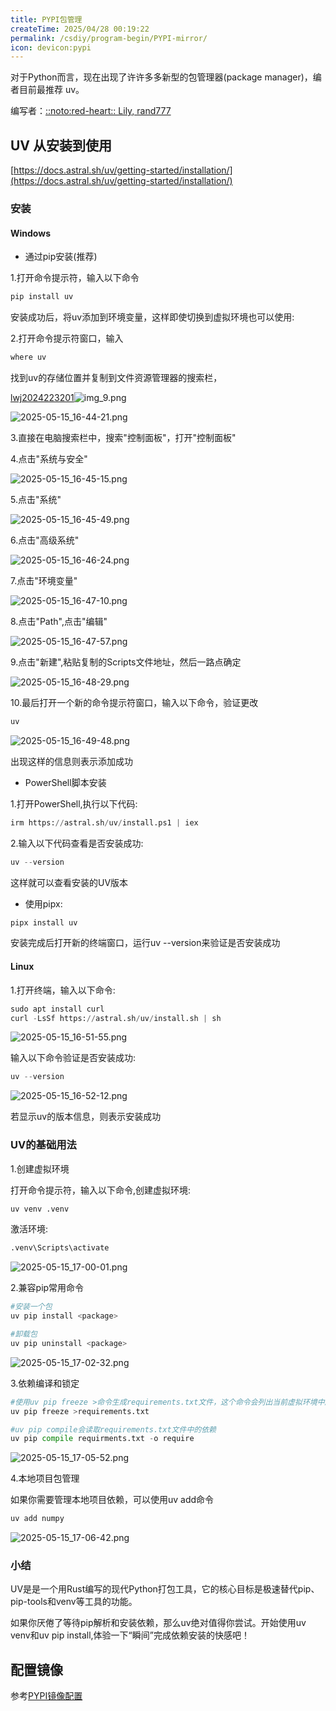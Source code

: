 ```yaml
---
title: PYPI包管理
createTime: 2025/04/28 00:19:22
permalink: /csdiy/program-begin/PYPI-mirror/
icon: devicon:pypi
---
```


对于Python而言，现在出现了许许多多新型的包管理器(package manager)，编者目前最推荐 uv。

编写者：[::noto:red-heart:: Lily, rand777  ](/friends/persons/)                        




## UV 从安装到使用

[https://docs.astral.sh/uv/getting-started/installation/](https://docs.astral.sh/uv/getting-started/installation/)
### 安装

#### Windows
* 通过pip安装(推荐)

1.打开命令提示符，输入以下命令

```python
pip install uv
```
安装成功后，将uv添加到环境变量，这样即使切换到虚拟环境也可以使用:

2.打开命令提示符窗口，输入

```python
where uv
```
找到uv的存储位置并复制到文件资源管理器的搜索栏，

[lwj2024223201](../../../../../../../../../java%E6%95%B0%E6%8D%AE%E5%AD%98%E6%94%BE/untitled2222222222/lwj2024223201)![img_9.png](img_9.png)

![2025-05-15_16-44-21.png](../../../../.vuepress/public/src/2025-05-15_16-44-21.png)

3.直接在电脑搜索栏中，搜索"控制面板"，打开"控制面板"

4.点击"系统与安全"

![2025-05-15_16-45-15.png](../../../../.vuepress/public/src/2025-05-15_16-45-15.png)

5.点击"系统"

![2025-05-15_16-45-49.png](../../../../.vuepress/public/src/2025-05-15_16-45-49.png)

6.点击"高级系统"

![2025-05-15_16-46-24.png](../../../../.vuepress/public/src/2025-05-15_16-46-24.png)

7.点击"环境变量"

![2025-05-15_16-47-10.png](../../../../.vuepress/public/src/2025-05-15_16-47-10.png)

8.点击"Path",点击"编辑"

![2025-05-15_16-47-57.png](../../../../.vuepress/public/src/2025-05-15_16-47-57.png)

9.点击"新建",粘贴复制的Scripts文件地址，然后一路点确定

![2025-05-15_16-48-29.png](../../../../.vuepress/public/src/2025-05-15_16-48-29.png)

10.最后打开一个新的命令提示符窗口，输入以下命令，验证更改

```python
uv
```

![2025-05-15_16-49-48.png](../../../../.vuepress/public/src/2025-05-15_16-49-48.png)

出现这样的信息则表示添加成功

* PowerShell脚本安装

1.打开PowerShell,执行以下代码:

```python
irm https://astral.sh/uv/install.ps1 | iex
```
2.输入以下代码查看是否安装成功:

```python
uv --version
```

这样就可以查看安装的UV版本

* 使用pipx:

```python
pipx install uv
```

安装完成后打开新的终端窗口，运行uv --version来验证是否安装成功

#### Linux 

1.打开终端，输入以下命令:

```python
sudo apt install curl
curl -LsSf https://astral.sh/uv/install.sh | sh
```

![2025-05-15_16-51-55.png](../../../../.vuepress/public/src/2025-05-15_16-51-55.png)

输入以下命令验证是否安装成功:

```python
uv --version
```
![2025-05-15_16-52-12.png](../../../../.vuepress/public/src/2025-05-15_16-52-12.png)

若显示uv的版本信息，则表示安装成功

### UV的基础用法

1.创建虚拟环境

打开命令提示符，输入以下命令,创建虚拟环境:

```python
uv venv .venv
```

激活环境:
```python
.venv\Scripts\activate
```
![2025-05-15_17-00-01.png](../../../../.vuepress/public/src/2025-05-15_17-00-01.png)

2.兼容pip常用命令

```python
#安装一个包
uv pip install <package>
```

```python
#卸载包
uv pip uninstall <package>
```

![2025-05-15_17-02-32.png](../../../../.vuepress/public/src/2025-05-15_17-02-32.png)

3.依赖编译和锁定

```python
#使用uv pip freeze >命令生成requirements.txt文件，这个命令会列出当前虚拟环境中所有已安装的包以及版本号，并将它们写入到文件中
uv pip freeze >requirements.txt
```
```python
#uv pip compile会读取requirements.txt文件中的依赖
uv pip compile requirments.txt -o require
```
![2025-05-15_17-05-52.png](../../../../.vuepress/public/src/2025-05-15_17-05-52.png)

4.本地项目包管理

如果你需要管理本地项目依赖，可以使用uv add命令

```python
uv add numpy
```
![2025-05-15_17-06-42.png](../../../../.vuepress/public/src/2025-05-15_17-06-42.png)

### 小结

UV是是一个用Rust编写的现代Python打包工具，它的核心目标是极速替代pip、pip-tools和venv等工具的功能。

如果你厌倦了等待pip解析和安装依赖，那么uv绝对值得你尝试。开始使用uv venv和uv pip install,体验一下“瞬间”完成依赖安装的快感吧！


## 配置镜像

参考[PYPI镜像配置](/public-service/cqmu-mirror/wiki/#pypi)